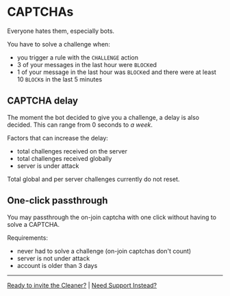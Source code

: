 
# CAPTCHAs

Everyone hates them, especially bots.

You have to solve a challenge when:

- you trigger a rule with the `CHALLENGE` action
- 3 of your messages in the last hour were `BLOCK`ed
- 1 of your message in the last hour was `BLOCK`ed and there were at least 10 `BLOCK`s in the last 5 minutes


## CAPTCHA delay

The moment the bot decided to give you a challenge, a delay is also decided.
This can range from 0 seconds to *a week*.

Factors that can increase the delay:

- total challenges received on the server
- total challenges received globally
- server is under attack


Total global and per server challenges currently do not reset.


## One-click passthrough

You may passthrough the on-join captcha with one click without having to solve a CAPTCHA.

Requirements:

- never had to solve a challenge (on-join captchas don't count)
- server is not under attack
- account is older than 3 days


---

[Ready to invite the Cleaner?](/quickstart/) | [Need Support Instead?](/discord)
